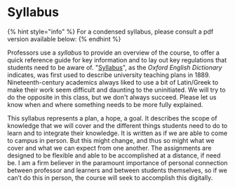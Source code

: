 # Syllabus

{% hint style="info" %}
For a condensed syllabus, please consult a pdf version available below:&#x20;
{% endhint %}

Professors use a _syllabus_ to provide an overview of the course, to offer a quick reference guide for key information and to lay out key regulations that students need to be aware of. "[Syllabus](https://www.oed.com/view/Entry/196148)", as the _Oxford English Dictionary_ indicates, was first used to describe university teaching plans in 1889. Nineteenth-century academics always liked to use a bit of Latin/Greek to make their work seem difficult and daunting to the uninitiated. We will try to do the opposite in this class, but we don't always succeed. Please let us know when and where something needs to be more fully explained. &#x20;

This syllabus represents a plan, a hope, a goal. It describes the scope of knowledge that we will cover and the different things students need to do to learn and to integrate their knowledge. It is written as if we are able to come to campus in person. But this might change, and thus so might what we cover and what we can expect from one another. The assignments are designed to be flexible and able to be accomplished at a distance, if need be. I am a firm believer in the paramount importance of personal connection between professor and learners and between students themselves, so if we can’t do this in person, the course will seek to accomplish this digitally.
